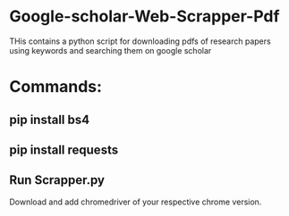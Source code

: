 # Google-scholar-Web-Scrapper-Pdf
THis contains a python script for downloading pdfs of research papers using keywords and searching them on google scholar

# Commands:
## pip install bs4
## pip install requests
## Run Scrapper.py 

Download and add chromedriver of your respective chrome version.
